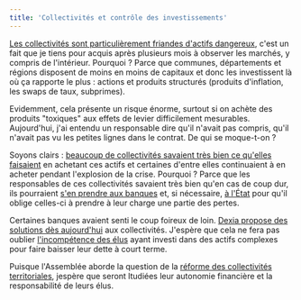```yaml
---
title: 'Collectivités et contrôle des investissements'
---
```


[Les collectivités sont particulièrement friandes d'actifs dangereux](http://www.lexpress.fr/actualite/politique/mystere-autour-du-nombre-de-communes-touchees-par-les-prets-toxiques_671080.html),
c'est un fait que je tiens pour acquis après plusieurs mois à observer les
marchés, y compris de l'intérieur. Pourquoi&nbsp;? Parce que communes,
départements et régions disposent de moins en moins de capitaux et donc les
investissent là où ça rapporte le plus&nbsp;: actions et produits structurés
(produits d'inflation, les swaps de taux, subprimes).

Evidemment, cela présente un risque énorme, surtout si on achète des produits
"toxiques" aux effets de levier difficilement mesurables. Aujourd'hui, j'ai
entendu un responsable dire qu'il n'avait pas compris, qu'il n'avait pas vu les
petites lignes dans le contrat. De qui se moque-t-on&nbsp;?

Soyons clairs&nbsp;:
[beaucoup de collectivités savaient très bien ce qu'elles faisaient](http://www.lexpress.fr/actualite/politique/le-gouvernement-connaissait-le-danger-des-prets-toxiques_659149.html)
en achetant ces actifs et certaines d'entre elles continuaient à en acheter
pendant l'explosion de la crise. Pourquoi&nbsp;? Parce que les responsables de
ces collectivités savaient très bien qu'en cas de coup dur, ils pourraient
[s'en prendre aux banques](http://www.lexpress.fr/region/les-collectivites-locales-se-liguent-contre-les-emprunts-toxiques_827621.html) et,
si nécessaire,
[à l'État](http://www.nordeclair.fr/Actualite/2009/11/11/les-banques-dans-le-collimateur-d-un-col.shtml) pour
qu'il oblige celles-ci à prendre à leur charge une partie des pertes.

Certaines banques avaient senti le coup foireux de loin.
[Dexia propose des solutions dès aujourd'hui](http://www.lemonde.fr/economie/article/2009/11/11/le-patron-de-dexia-la-responsabilite-des-banques-et-des-elus-est-conjointe_1265707_3234.html)
aux collectivités. J'espère que cela ne fera pas oublier
[l'incompétence des élus](http://www.slate.fr/story/12823/collectivites-locales-elus-gestions-irresponsables)
ayant investi dans des actifs complexes pour faire baisser leur dette à court
terme.

Puisque l'Assemblée aborde la question de la
[réforme des collectivités territoriales](http://authueil.org/?2009/11/10/1488-la-reforme-des-collectivites-locales), jespère
que seront ltudiées leur autonomie financière et la responsabilité de leurs
élus.
